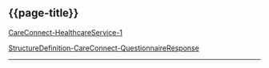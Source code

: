 ## {{page-title}}

<i class="fa fa-link"></i> [CareConnect-HealthcareService-1](https://fhir.hl7.org.uk/STU3/StructureDefinition/CareConnect-QuestionnaireResponse-1)

<i class="fa fa-link"></i> [StructureDefinition-CareConnect-QuestionnaireResponse](https://simplifier.net/guide/hl7fhircareconnectprofilesstu3/Home/ProfilesandExtensions/AllAssets/AllProfiles/ProfileCareConnect-QuestionnaireResponse.guide.md)

---